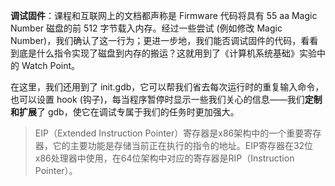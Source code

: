 **调试固件**：课程和互联网上的文档都声称是 Firmware 代码将具有 55 aa Magic Number 磁盘的前 512 字节载入内存。经过一些尝试 (例如修改 Magic Number)，我们确认了这一行为；更进一步地，我们能否调试固件的代码，看看到底是什么指令实现了磁盘到内存的搬运？这就用到了《计算机系统基础》实验中的 Watch Point。

在这里，我们还用到了 init.gdb，它可以帮我们省去每次运行时的重复输入命令，也可以设置 hook (钩子)，每当程序暂停时显示一些我们关心的信息——我们**定制和扩展**了 gdb，使它在调试专属于我们的任务时更加强大。

> EIP（Extended Instruction Pointer）寄存器是x86架构中的一个重要寄存器，它的主要功能是存储当前正在执行的指令的地址。EIP寄存器在32位x86处理器中使用，在64位架构中对应的寄存器是RIP（Instruction Pointer）。

